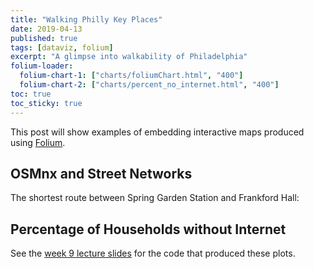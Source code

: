 ```yaml
---
title: "Walking Philly Key Places"
date: 2019-04-13
published: true
tags: [dataviz, folium]
excerpt: "A glimpse into walkability of Philadelphia"
folium-loader:
  folium-chart-1: ["charts/foliumChart.html", "400"]
  folium-chart-2: ["charts/percent_no_internet.html", "400"]
toc: true
toc_sticky: true
---
```


This post will show examples of embedding interactive maps produced using [Folium](https://github.com/python-visualization/folium).

## OSMnx and Street Networks

The shortest route between Spring Garden Station and Frankford Hall:

<div id="folium-chart-1"></div>

## Percentage of Households without Internet

<div id="folium-chart-2"></div>

See the [week 9 lecture slides](https://github.com/MUSA-620-Fall-2019/week-9/blob/master/lecture-9.ipynb) for the code that produced these plots.

